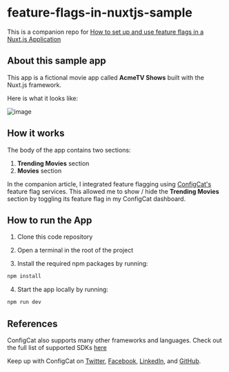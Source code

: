 # feature-flags-in-nuxtjs-sample
This is a companion repo for [How to set up and use feature flags in a Nuxt.js Application]('https://configcat.com')

## About this sample app

This app is a fictional movie app called **AcmeTV Shows** built with the Nuxt.js framework.

 Here is what it looks like:
 
 ![image](https://user-images.githubusercontent.com/74829200/174198630-8cd044d9-93fe-4041-bb25-567b6df0f24e.png)

## How it works

The body of the app contains two sections:
1. **Trending Movies** section
2. **Movies** section

In the companion article, I integrated feature flagging using [ConfigCat's](https://configcat.com/) feature flag services. This allowed me to show / hide the **Trending Movies** section by toggling its feature flag in my ConfigCat dashboard.

## How to run the App

1. Clone this code repository

2. Open a terminal in the root of the project

3. Install the required npm packages by running:

```bash
npm install
```

4. Start the app locally by running:

```bash
npm run dev
```

## References

ConfigCat also supports many other frameworks and languages. Check out the full list of supported SDKs [here](https://configcat.com/docs/sdk-reference/overview/)

Keep up with ConfigCat on [Twitter](https://twitter.com/configcat), [Facebook](https://www.facebook.com/configcat), [LinkedIn](https://www.linkedin.com/company/configcat/), and [GitHub](https://github.com/configcat).

